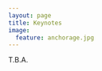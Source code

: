 ```yaml
---
layout: page
title: Keynotes
image:
  feature: anchorage.jpg
---
```


T.B.A.

<!-- 

## Manik Varma (Microsoft Research India) -  The Extremes of Machine Learning

I will discuss extremely large and extremely small scale machine learning in this talk. I will start by introducing extreme classification – a new area of research focusing on multi-class & multi-label problem involving millions of categories. Extreme classification has opened a new paradigm for thinking about key applications in our industry. I will discuss algorithms for some of these applications and present results on tagging on Wikipedia, product recommendation on Amazon and search and advertising on the Bing search engine. More details can be found on The Extreme Classification Repository at http://manikvarma.org/downloads/XC/XMLRepository.html

In the second part of my talk, I will propose an alternative paradigm for the Internet of Things (IoT) where machine learning algorithms run locally on extremely  resource-constrained edge and endpoint devices without necessarily needing cloud connectivity. This enables many scenarios beyond the pale of the traditional paradigm including low-latency brain implants, precision agriculture on disconnected farms, privacy-preserving smart spectacles, etc. Towards this end, I will discuss developing novel machine learning algorithms that can run on cheap and extremely energy efficient microcontrollers smaller than a grain of rice having just 2 KB RAM with no hardware support for floating point operations. Source code for these algorithms is publicly available as part of Microsoft’s Edge Machine Learning library from https://github.com/Microsoft/EdgeML

<img style="float: right;" src="images/manik.jpg" width="200"> 
| *Bio*: Manik Varma is a principal researcher at Microsoft Research India and an adjunct professor of computer science at the Indian Institute of Technology (IIT) Delhi. His research interests lie in the areas of machine learning, computational advertising and computer vision. Classifiers that he has developed have been deployed on millions of devices around the world and have protected them from viruses and malware. His algorithms are also generating millions of dollars on the Bing search engine (up to sign ambiguity). In 2013, he and John Langford coined the term extreme classification and found that they had inadvertently started a new area in machine learning. Today, by happenstance, extreme classification is thriving in both academia and industry with Manik’s classifiers being used in various Microsoft products as well as in the wider tech sector. Manik recently proclaimed “2 KB (RAM) ought to be enough for everybody” prompting the media in the US, India, China, France, Belgium and Singapore to cover his research and compare him to Bill Gates (unfair, Manik’s more handsome!). Manik has been awarded the Microsoft Gold Star award, the Microsoft Achievement award, won the PASCAL VOC Object Detection Challenge and stood first in chicken chess tournaments and Pepsi drinking competitions. He has served as an area chair/senior PC member for machine learning, artificial intelligence and computer vision conferences such as AAAI, CVPR, ICCV, ICML, IJCAI and NIPS and is  serving as an associate editor of the IEEE PAMI journal. Manik is also a failed physicist (BSc St. Stephen's College, David Raja Ram Prize), theoretician (BA Oxford, Rhodes Scholar), engineer (DPhil Oxford, University Scholar) and mathematician (MSRI Berkeley, Post-doctoral Fellow) |  | 


## Geoff Webb (Monash University) -  Learning in a dynamic and ever changing world

The world is dynamic – in a constant state of flux – but most learned models
are static. Models learned from historical data are likely to decline in
accuracy over time.  I will present our recent work on how to address this
serious issue that confronts many real-world applications of machine
learning.  Methodology: we are developing objective quantitative measures of
drift and effective techniques for assessing them from sample data. Theory:
we posit a strong relationship between drift rate, optimal forgetting rate
and optimal bias/variance profile, with the profound implication that the
fundamental nature of a learning algorithm should ideally change as drift
rate changes. Techniques: we have developed the Extremely Fast Decision
Tree, a statistically more efficient variant of the incremental learning
workhorse, the Very Fast Decision Tree.

<img style="float: right;" src="images/Webb.jpg" width="200"> 
| *Bio*: Geoff Webb is a leading data scientist. He is Director of the Monash
University Centre for Data Science and a Technical Advisor to data science
startups FROOMLE and BigML Inc. The latter have incorporated his best of
class association discovery software, Magnum Opus, as a core component of
their advanced Machine Learning service. He developed many of the key
mechanisms of support-confidence association discovery in the late 1980s.
His OPUS search algorithm remains the state-of-the-art in rule search. He
pioneered multiple research areas as diverse as black-box user modelling,
interactive data analytics and statistically-sound pattern discovery.  He
has developed many useful machine learning algorithms that are widely
deployed.  He was editor in chief of the premier data mining journal, Data
Mining and Knowledge Discovery from 2005 to 2014. He has been Program
Committee Chair of the two top data mining conferences, ACM SIGKDD and IEEE
ICDM, as well as General Chair of ICDM. He is an IEEE Fellow. His many
awards include the inaugural Australian Museum Eureka Prize for Excellence
in Data Science. |  | 


## Sašo Džeroski (Jozef Stefan Institute and the Centre of Excellence for Integrated Approaches in Chemistry and Biology of Proteins, Ljubljana, Slovenia) - Multi-target prediction on data streams

Starting from tree-based regression methods for data streams, we have developed a number of approaches for on-line multi-target prediction. These cover different multi-target prediction tasks such as multi-target regression, multi-label classification and hierarchical versions of these tasks. These also cover a range of tree-based methods, including individual decision trees, option trees and tree ensembles (bagging and random forests). Finally, we have recently also addressed the task of semi-supervised multi-target prediction on data streams. The talk will give an overview of these developments, based on on-line learning of predictive clustering trees, and discuss further research in this area (incl. change detection and feature ranking).

<img style="float: right;" src="images/saso.jpg" width="200"> 
| *Bio*: Sašo Džeroski is a scientific councillor at the Jozef Stefan Institute and the Centre of Excellence for Integrated Approaches in Chemistry and Biology of Proteins, both in Ljubljana, Slovenia. He is also a full professor at the Jozef Stefan International Postgraduate School and the University of Ljubljana, Faculty of Computer and Information Sciences. His research group investigates machine learning and data mining (including structured output prediction and automated modeling of dynamic systems) and their applications (in environmental sciences, incl. ecology/ecological modelling, and life sciences, incl. systems biology/systems medicine).

The publication record of Professor Džeroski includes 30 volumes (1 co-authored book, 4 co-edited research mnographs, 8 conference proceedings published with reputed publishers, 10 workshop proceedings and 7 journal special issues), more than 40 book chapters, more than 150 journal papers (more than 125 in journals with impact factors), and more than 290 conference papers. The latest two research monographs he has co-edited are »Computational Discovery of Scientific Knowledge« (2007) and »Inductive Databases and Constraint-Based Data Mining« (2010). His work is highly cited, with more than 17000 citations and an h-index value of 59 (in Google Scholar on 31 JUL 2018).

He has participated in many international research projects and coordinated three of them in the past. Most recently, he lead the FET XTrack project MAESTRA (Learning from Massive, Incompletely annotated, and Structured Data). He is currently one of the principal investigators in the FET Flagship Human Brain Project. He has been scientific and/or organizational chair of numerous international conferences, including ECML PKDD 2017, DS-2014, MLSB-2009/10, ECEM and EAML-2004, ICML-1999 and ILP-1997/99: ICML and ECML PKDD are two of the most prominent scientific events in the area of machine learning and data science.

Saso Dzeroski received his Ph.D. degree in computer science from the University of Ljubljana in 1995 and was awarded a Jožef Stefan Golden Emblem Prize for his outstanding doctoral dissertation. Immediately thereafter, he received a fellowship from ERCIM, The European Research Consortium for Informatics and Mathematics, awarded to 5% of applicants. He became a fellow of EurAI, the European Association of Artificial Intelligence (formerly ECCAI) in 2008, in recognition for his "Pioneering Work in the field of AI and Outstanding Service for the European AI community". In 2015, he was elected a foreign member of the Macedonian Academy of Sciences and Arts and in 2016 a member of Academia Europea (European Academy of Humanities, Letters and Sciences). 

- [Homepage](http://kt.ijs.si/SasoDzeroski/)
- [Google scholar profile](https://scholar.google.com/citations?hl=en&user=_aIV-aEAAAAJ)

|  | 


## Latifur Khan (Department of Computer Science, University of Texas at Dallas) - Data to Knowledge: Modernizing Political Event Data for Big Data Social Science Research

We have developed the software and big data infrastructure to provide machine coded event data from news reports from historical and real-time inputs from the web. The project is ongoing and will produce coded news reports based on NLP applications across English, Spanish, and Arabic news reports. Human annotations and validations are conducted for data validation and cross-lingual support. Geo-location of the events is also improved for better spatial resolutions. 
One of the main computational challenges we address in this work is related to the efficiency and scalability of parsing online news articles in real-time. In particular, we designed a distributed system with Apache Spark and Kafka to process large amount of news articles for event coders and the actor recommender system. This system processes articles in near real-time while generating events which are provided to end users using our REST API at http://eventdata.utdallas.edu.

This is a collaborative work with political scientists, Dr. Patrick Brandt and Dr. Jennifer Holmes, funded by NSF.


<img style="float: right;" src="images/khan.jpg" width="200"> 
| *Bio*: Dr. Latifur Khan is currently a full Professor (tenured) in the Computer Science department at the University of Texas at Dallas, USA where he has been teaching and conducting research since September 2000. He received his Ph.D. degree in Computer Science from the University of Southern California (USC) in August of 2000. 

Dr. Khan is an ACM Distinguished Scientist. He has received prestigious awards including the IEEE Technical Achievement Award for Intelligence and Security Informatics and IBM Faculty Award (research) 2016.

Dr. Latifur Khan has published over 250 papers in premier journals such as VLDB, Journal of Web Semantics, IEEE TDKE, IEEE TDSC, IEEE TSMC, and AI Research and in prestigious conferences such as AAAI, IJCAI, CIKM, ICDE, ACM GIS, IEEE ICDM, IEEE BigData, ECML/PKDD, PAKDD, ACM Multimedia, ACM WWW, ICWC, ACM SACMAT, IEEE ICSC, IEEE Cloud and INFOCOM. He has been invited to give keynotes and invited talks at a number of conferences hosted by IEEE and ACM. 

Currently, Dr. Khan’s research area focuses on big data management and analytics, data mining and its application over cyber security, complex data management including geo-spatial data and multimedia data. His research has been supported by grants from NSF, the Air Force Office of Scientific Research (AFOSR), DOE, NSA, IBM and HPE.  More details can be found at: www.utdallas.edu/~lkhan/
 |


-->
